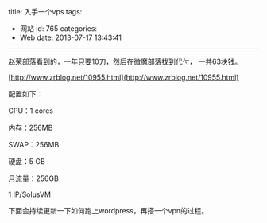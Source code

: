 title: 入手一个vps
tags:
  - 网站
id: 765
categories:
  - Web
date: 2013-07-17 13:43:41
---

赵荣部落看到的，一年只要10刀，然后在微魔部落找到代付， 一共63块钱。

[http://www.zrblog.net/10955.html](http://www.zrblog.net/10955.html)

配置如下：

CPU：1 cores

内存：256MB

SWAP：256MB

硬盘：5 GB

月流量：256GB

1 IP/SolusVM

下面会持续更新一下如何跑上wordpress，再搭一个vpn的过程。